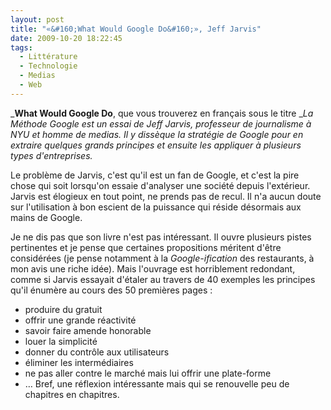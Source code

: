 ```yaml
---
layout: post
title: "«&#160;What Would Google Do&#160;», Jeff Jarvis"
date: 2009-10-20 18:22:45
tags:
  - Littérature
  - Technologie
  - Medias
  - Web
---
```


_**What Would Google Do**, que vous trouverez en français sous le titre __La Méthode Google est un essai de Jeff Jarvis, professeur de journalisme à NYU et homme de medias. Il y dissèque la stratégie de Google pour en extraire quelques grands principes et ensuite les appliquer à plusieurs types d'entreprises._

<!-- more -->

Le problème de Jarvis, c'est qu'il est un fan de Google, et c'est la pire chose qui soit lorsqu'on essaie d'analyser une société depuis l'extérieur. Jarvis est élogieux en tout point, ne prends pas de recul. Il n'a aucun doute sur l'utilisation à bon escient de la puissance qui réside désormais aux mains de Google.

Je ne dis pas que son livre n'est pas intéressant. Il ouvre plusieurs pistes pertinentes et je pense que certaines propositions méritent d'être considérées (je pense notamment à la _Google-ification_ des restaurants, à mon avis une riche idée). Mais l'ouvrage est horriblement redondant, comme si Jarvis essayait d'étaler au travers de 40 exemples les principes qu'il énumère au cours des 50 premières pages&nbsp;:

*   produire du gratuit
*   offrir une grande réactivité
*   savoir faire amende honorable
*   louer la simplicité
*   donner du contrôle aux utilisateurs
*   éliminer les intermédiaires
*   ne pas aller contre le marché mais lui offrir une plate-forme
*   &#8230;
Bref, une réflexion intéressante mais qui se renouvelle peu de chapitres en chapitres.